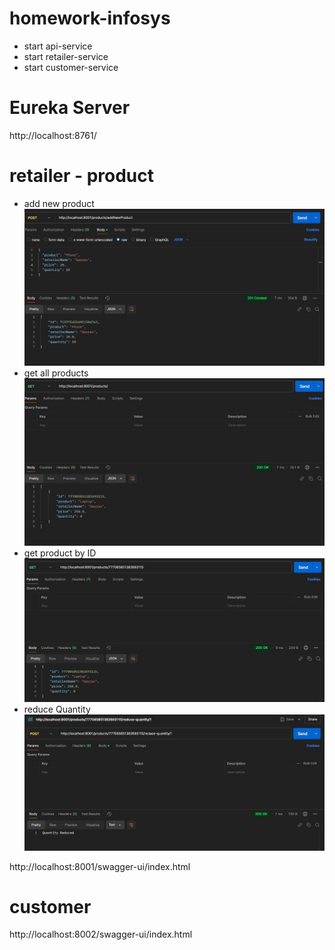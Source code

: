 # homework-infosys
- start api-service
- start retailer-service
- start customer-service

# Eureka Server
http://localhost:8761/

# retailer - product
- add new product
![screenshot](images/addNewProduct.jpg)
- get all products
![screenshot](images/getAllProducts.jpg)
- get product by ID
![screenshot](images/getProductById.jpg)
- reduce Quantity
![screenshot](images/reduceQuantity.jpg)

http://localhost:8001/swagger-ui/index.html

# customer
http://localhost:8002/swagger-ui/index.html
